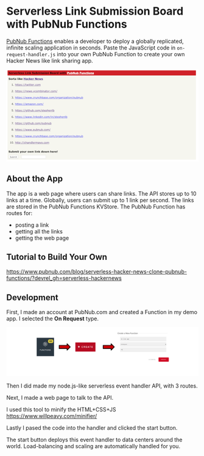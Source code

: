# Serverless Link Submission Board with PubNub Functions

[PubNub Functions](https://www.pubnub.com/products/functions/?devrel_gh=serverless-hackernews) enables a developer to deploy a globally replicated, infinite scaling application in seconds. Paste the JavaScript code in `on-request-handler.js` into your own PubNub Function to create your own Hacker News like link sharing app.

[![Serverless Hacker News App with PubNub Functions](https://github.com/PubNubDevelopers/serverless-hackernews/blob/master/pubnub-serverless-app-screenshot.png?raw=true)](https://pubsub.pubnub.com/v1/blocks/sub-key/sub-c-4ab8fea0-3600-11e9-82f9-d2a672cc1cb7/hn)

## About the App

The app is a web page where users can share links. The API stores up to 10 links at a time. Globally, users can submit up to 1 link per second. The links are stored in the PubNub Functions KVStore. The PubNub Function has routes for:
 - posting a link
 - getting all the links
 - getting the web page
 
## Tutorial to Build Your Own

https://www.pubnub.com/blog/serverless-hacker-news-clone-pubnub-functions/?devrel_gh=serverless-hackernews

## Development

First, I made an account at PubNub.com and created a Function in my demo app. I selected the **On Request** type.

[![Create a PubNub Function](https://github.com/PubNubDevelopers/serverless-hackernews/blob/master/function-create-flow.png?raw=true)](https://admin.pubnub.com/register)

Then I did made my node.js-like serverless event handler API, with 3 routes.

Next, I made a web page to talk to the API.

I used this tool to minify the HTML+CSS+JS https://www.willpeavy.com/minifier/

Lastly I pased the code into the handler and clicked the start button.

The start button deploys this event handler to data centers around the world. Load-balancing and scaling are automatically handled for you.
